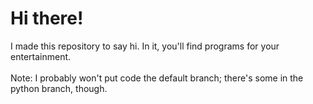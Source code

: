 # Hi there!
I made this repository to say hi. In it, you'll find programs for your entertainment. <br/>
<br/>
Note: I probably won't put code the default branch; there's some in the python branch, though. <br/>
